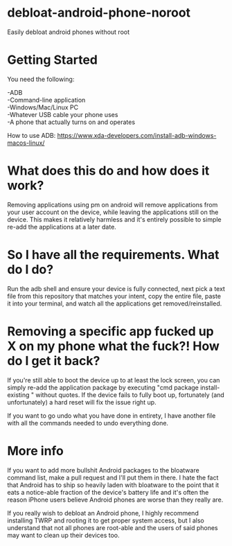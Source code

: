 # debloat-android-phone-noroot
Easily debloat android phones without root

# Getting Started
You need the following:

-ADB\
-Command-line application\
-Windows/Mac/Linux PC\
-Whatever USB cable your phone uses\
-A phone that actually turns on and operates

How to use ADB: https://www.xda-developers.com/install-adb-windows-macos-linux/


# What does this do and how does it work?

Removing applications using pm on android will remove applications from your user account on the device, while leaving the applications still on the device. This makes it relatively harmless and it's entirely possible to simple re-add the applications at a later date.

# So I have all the requirements. What do I do?

Run the adb shell and ensure your device is fully connected, next pick a text file from this repository that matches your intent, copy the entire file, paste it into your terminal, and watch all the applications get removed/reinstalled.

# Removing a specific app fucked up X on my phone what the fuck?! How do I get it back?

If you're still able to boot the device up to at least the lock screen, you can simply re-add the application package by executing "cmd package install-existing <packagename>" without quotes. If the device fails to fully boot up, fortunately (and unfortunately) a hard reset will fix the issue right up.
  
If you want to go undo what you have done in entirety, I have another file with all the commands needed to undo everything done.
  
 # More info
 
 If you want to add more bullshit Android packages to the bloatware command list, make a pull request and I'll put them in there. I hate the fact that Android has to ship so heavily laden with bloatware to the point that it eats a notice-able fraction of the device's battery life and it's often the reason iPhone users believe Android phones are worse than they really are.
 
 If you really wish to debloat an Android phone, I highly recommend installing TWRP and rooting it to get proper system access, but I also understand that not all phones are root-able and the users of said phones may want to clean up their devices too.
